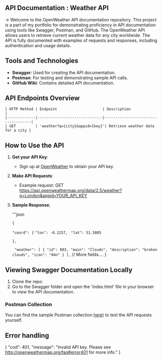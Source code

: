 ## API Documentation : Weather API 
-> Welcome to the OpenWeather API documentation repository. This project is a part of my portfolio for demonstrating proficiency in API documentation using tools
   like Swagger, Postman, and GitHub.
   The OpenWeather API allows users to retrieve current weather data for any city worldwide. The API is fully documented with examples of requests and responses, including authentication
   and usage details.

## Tools and Technologies
   - **Swagger**: Used for creating the API documentation.
   - **Postman**: For testing and demonstrating sample API calls.
   - **GitHub Wiki**: Contains detailed API documentation.

## API Endpoints Overview
    | HTTP Method | Endpoint                     | Description                        |
    |-------------|------------------------------|------------------------------------|
    | GET         | 'weather?q={city}&appid={key}'| Retrieve weather data for a city |

## How to Use the API

1. **Get your API Key**:
    - Sign up at [OpenWeather](https://home.openweathermap.org/users/sign_up) to obtain your API key.
  
2. **Make API Requests**:
    - Example request:
  GET https://api.openweathermap.org/data/2.5/weather?q=London&appid=YOUR_API_KEY

3. **Sample Response**;


   '''json

   `{`
   
    `"coord": {`
        `"lon": -0.1257,`
       ` "lat": 51.5085`
   
    `},`
   
   ` "weather": [
        {
            "id": 803,
            "main": "Clouds",
            "description": "broken clouds",
            "icon": "04n"
        }
    ],`
    // More fields....
     }

## Viewing Swagger Documentation Locally
1. Clone the repo:
2. Go to the Swagger folder and open the 'index.html' file in your browser to view the API documentation.

### Postman Collection

You can find the sample Postman collection [here](https://api.openweathermap.org/data/2.5/weather?q=London&appid=6cb2448603181bcb3ad20d85b05835b1)) to test the API requests yourself.

## Error handling
{
  "cod": 401,
  "message": "Invalid API key. Please see http://openweathermap.org/faq#error401 for more info."
}
